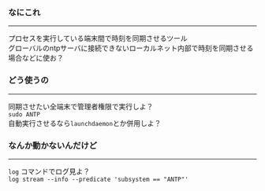 ### なにこれ
------
プロセスを実行している端末間で時刻を同期させるツール  
グローバルのntpサーバに接続できないローカルネット内部で時刻を同期させる場合などに使お？  

### どう使うの
------
同期させたい全端末で管理者権限で実行しよ？  
```sudo ANTP```  
自動実行させるなら`launchdaemon`とか併用しよ？

### なんか動かないんだけど
------
```log``` コマンドでログ見よ？  
```log stream --info --predicate 'subsystem == "ANTP"'```
